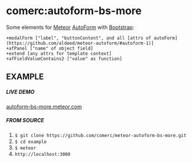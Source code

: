 comerc:autoform-bs-more
=======================

Some elements for [Meteor](https://www.meteor.com/) [AutoForm](https://github.com/aldeed/meteor-autoform/) with [Bootstrap](http://getbootstrap.com/):
```jade
+modalForm ["label", "buttonContent", and all [attrs of autoForm](https://github.com/aldeed/meteor-autoform/#autoform-1)]
+afPanel ["name" of object field]
+extend [any attrs for template context]
+afFieldValueContains2 ["value" as function]
```
EXAMPLE
-------
##### LIVE DEMO
[autoform-bs-more.meteor.com](http://autoform-bs-more.meteor.com/)

##### FROM SOURCE
1. `$ git clone https://github.com/comerc/meteor-autoform-bs-more.git`
2. `$ cd example`
3. `$ meteor`
4. `http://localhost:3000`

